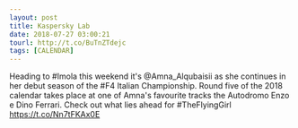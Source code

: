 ```yaml
---
layout: post
title: Kaspersky Lab
date: 2018-07-27 03:00:21
tourl: http://t.co/BuTnZTdejc
tags: [CALENDAR]
---
```

Heading to #Imola this weekend it's @Amna_Alqubaisii as she continues in her debut season of the #F4 Italian Championship. Round five of the 2018 calendar takes place at one of Amna's favourite tracks the Autodromo Enzo e Dino Ferrari. Check out what lies ahead for #TheFlyingGirl https://t.co/Nn7tFKAx0E